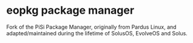 # eopkg package manager

Fork of the PiSi Package Manager, originally from Pardus Linux, and adapted/maintained during the lifetime of SolusOS, EvolveOS and Solus.
